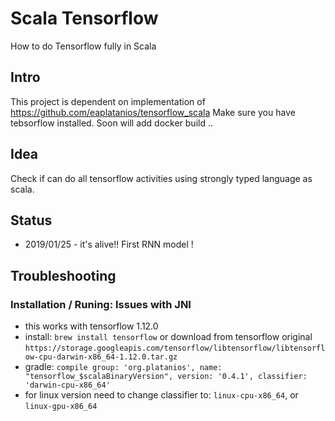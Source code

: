 Scala Tensorflow
================

How to do Tensorflow fully in Scala

## Intro 
This project is dependent on implementation of https://github.com/eaplatanios/tensorflow_scala
Make sure you have tebsorflow installed.
Soon will add docker build .. 


## Idea
Check if can do all tensorflow activities using strongly typed language as scala.


## Status
- 2019/01/25 - it's alive!! First RNN model !


## Troubleshooting

### Installation / Runing: Issues with JNI
- this works with tensorflow 1.12.0
- install: `brew install tensorflow` or download from tensorflow original `https://storage.googleapis.com/tensorflow/libtensorflow/libtensorflow-cpu-darwin-x86_64-1.12.0.tar.gz`
- gradle: `compile group: 'org.platanios', name: "tensorflow_$scalaBinaryVersion", version: '0.4.1', classifier: 'darwin-cpu-x86_64'`
- for linux version need to change classifier to: `linux-cpu-x86_64`, or  `linux-gpu-x86_64`
     


